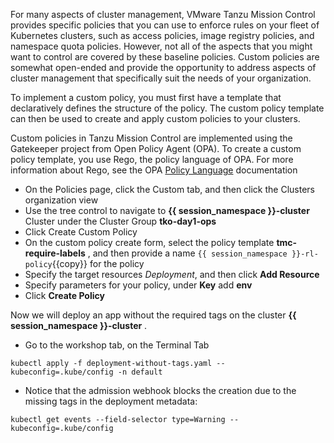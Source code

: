 For many aspects of cluster management, VMware Tanzu Mission Control provides specific policies that you can use to enforce rules on your fleet of Kubernetes clusters, such as access policies, image registry policies, and namespace quota policies. However, not all of the aspects that you might want to control are covered by these baseline policies. Custom policies are somewhat open-ended and provide the opportunity to address aspects of cluster management that specifically suit the needs of your organization.

To implement a custom policy, you must first have a template that declaratively defines the structure of the policy. The custom policy template can then be used to create and apply custom policies to your clusters.

Custom policies in Tanzu Mission Control are implemented using the Gatekeeper project from Open Policy Agent (OPA). To create a custom policy template, you use Rego, the policy language of OPA. For more information about Rego, see the OPA [Policy Language](https://www.openpolicyagent.org/docs/latest/policy-language/) documentation

* On the Policies page, click the Custom tab, and then click the Clusters organization view
* Use the tree control to navigate to **{{ session_namespace }}-cluster** Cluster under the Cluster Group **tko-day1-ops** 
* Click Create Custom Policy
* On the custom policy create form, select the policy template **tmc-require-labels** , and then provide a name `{{ session_namespace }}-rl-policy`{{copy}} for the policy
* Specify the target resources *Deployment*, and then click **Add Resource**
* Specify parameters for your policy, under **Key** add **env**
* Click **Create Policy**

Now we will deploy an app without the required tags on the cluster **{{ session_namespace }}-cluster** .

* Go to the workshop tab, on the Terminal Tab

```execute-1
kubectl apply -f deployment-without-tags.yaml --kubeconfig=.kube/config -n default
```
* Notice that the admission webhook blocks the creation due to the missing tags in the deployment metadata:

```execute-1
kubectl get events --field-selector type=Warning --kubeconfig=.kube/config
```